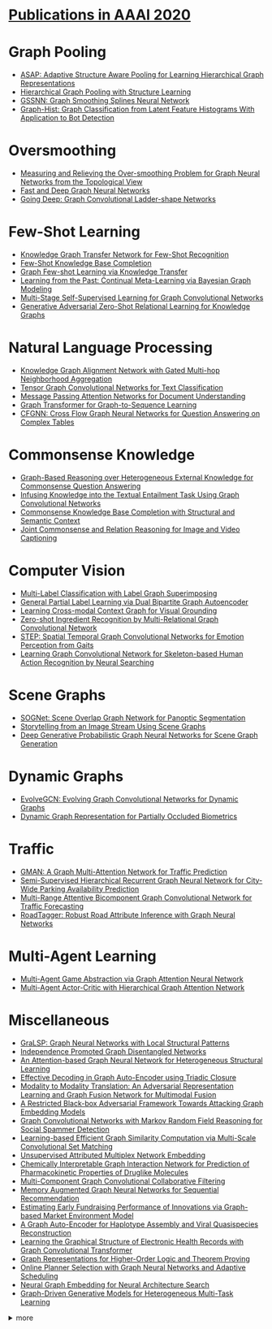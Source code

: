 # [Publications in AAAI 2020](https://aaai.org/Conferences/AAAI-20/wp-content/uploads/2020/01/AAAI-20-Accepted-Paper-List.pdf)



# Graph Pooling
- [ASAP: Adaptive Structure Aware Pooling for Learning Hierarchical Graph Representations](https://github.com/naganandy/graph-based-deep-learning-literature/blob/master/conference-publications/folders/publications_aaai20/asap_aaai20/README.md)
- [Hierarchical Graph Pooling with Structure Learning](https://github.com/naganandy/graph-based-deep-learning-literature/blob/master/conference-publications/folders/publications_aaai20/hgpsl_aaai20/README.md)
- [GSSNN: Graph Smoothing Splines Neural Network](https://github.com/naganandy/graph-based-deep-learning-literature/blob/master/conference-publications/folders/publications_aaai20/gssnn_aaai20/README.md) 
- [Graph-Hist: Graph Classification from Latent Feature Histograms With Application to Bot Detection](https://github.com/naganandy/graph-based-deep-learning-literature/blob/master/conference-publications/folders/publications_aaai20/graphist_aaai20/README.md)



# Oversmoothing
- [Measuring and Relieving the Over-smoothing Problem for Graph Neural Networks from the Topological View](https://github.com/naganandy/graph-based-deep-learning-literature/blob/master/conference-publications/folders/publications_aaai20/madgap_aaai20/README.md)
- [Fast and Deep Graph Neural Networks](https://github.com/naganandy/graph-based-deep-learning-literature/blob/master/conference-publications/folders/publications_aaai20/fdgnn_aaai20/README.md)
- [Going Deep: Graph Convolutional Ladder-shape Networks](https://github.com/naganandy/graph-based-deep-learning-literature/blob/master/conference-publications/folders/publications_aaai20/gcln_aaai20/README.md)


# Few-Shot Learning
- [Knowledge Graph Transfer Network for Few-Shot Recognition](https://github.com/naganandy/graph-based-deep-learning-literature/blob/master/conference-publications/folders/publications_aaai20/kgtn_aaai20/README.md)
- [Few-Shot Knowledge Base Completion](https://github.com/naganandy/graph-based-deep-learning-literature/blob/master/conference-publications/folders/publications_aaai20/fsrl_aaai20/README.md)
- [Graph Few-shot Learning via Knowledge Transfer](https://github.com/naganandy/graph-based-deep-learning-literature/blob/master/conference-publications/folders/publications_aaai20/gfl_aaai20/README.md)
- [Learning from the Past: Continual Meta-Learning via Bayesian Graph Modeling](https://github.com/naganandy/graph-based-deep-learning-literature/blob/master/conference-publications/folders/publications_aaai20/cmlbgnn_aaai20/README.md)
- [Multi-Stage Self-Supervised Learning for Graph Convolutional Networks](https://github.com/naganandy/graph-based-deep-learning-literature/blob/master/conference-publications/folders/publications_aaai20/m3s_aaai20/README.md)
- [Generative Adversarial Zero-Shot Relational Learning for Knowledge Graphs](https://github.com/naganandy/graph-based-deep-learning-literature/blob/master/conference-publications/folders/publications_aaai20/zsgan_aaai20/README.md)


# Natural Language Processing
- [Knowledge Graph Alignment Network with Gated Multi-hop Neighborhood Aggregation](https://github.com/naganandy/graph-based-deep-learning-literature/blob/master/conference-publications/folders/publications_aaai20/alinet_aaai20/README.md)
- [Tensor Graph Convolutional Networks for Text Classification](https://github.com/naganandy/graph-based-deep-learning-literature/blob/master/conference-publications/folders/publications_aaai20/tensorgcn_aaai20/README.md)
- [Message Passing Attention Networks for Document Understanding](https://github.com/naganandy/graph-based-deep-learning-literature/blob/master/conference-publications/folders/publications_aaai20/mpad_aaai20/README.md)
- [Graph Transformer for Graph-to-Sequence Learning](https://github.com/naganandy/graph-based-deep-learning-literature/blob/master/conference-publications/folders/publications_aaai20/gtgsl_aaai20/README.md)
- [CFGNN: Cross Flow Graph Neural Networks for Question Answering on Complex Tables](https://github.com/naganandy/graph-based-deep-learning-literature/blob/master/conference-publications/folders/publications_aaai20/cfgnn_aaai20/README.md)



# Commonsense Knowledge
- [Graph-Based Reasoning over Heterogeneous External Knowledge for Commonsense Question Answering](https://github.com/naganandy/graph-based-deep-learning-literature/blob/master/conference-publications/folders/publications_aaai20/hekcqa_aaai20/README.md)
- [Infusing Knowledge into the Textual Entailment Task Using Graph Convolutional Networks](https://github.com/naganandy/graph-based-deep-learning-literature/blob/master/conference-publications/folders/publications_aaai20/kgtegcn_aaai20/README.md)
- [Commonsense Knowledge Base Completion with Structural and Semantic Context](https://github.com/naganandy/graph-based-deep-learning-literature/blob/master/conference-publications/folders/publications_aaai20/csgcn_aaai20/README.md)
- [Joint Commonsense and Relation Reasoning for Image and Video Captioning](https://github.com/naganandy/graph-based-deep-learning-literature/blob/master/conference-publications/folders/publications_aaai20/jcsrr_aaai20/README.md)



# Computer Vision
- [Multi-Label Classification with Label Graph Superimposing](https://github.com/naganandy/graph-based-deep-learning-literature/blob/master/conference-publications/folders/publications_aaai20/kssnet_aaai20/README.md)
- [General Partial Label Learning via Dual Bipartite Graph Autoencoder](https://github.com/naganandy/graph-based-deep-learning-literature/blob/master/conference-publications/folders/publications_aaai20/dbgae_aaai20/README.md)
- [Learning Cross-modal Context Graph for Visual Grounding](https://github.com/naganandy/graph-based-deep-learning-literature/blob/master/conference-publications/folders/publications_aaai20/lcmcg_aaai20/README.md)
- [Zero-shot Ingredient Recognition by Multi-Relational Graph Convolutional Network](https://github.com/naganandy/graph-based-deep-learning-literature/blob/master/conference-publications/folders/publications_aaai20/mrgcn_aaai20/README.md)
- [STEP: Spatial Temporal Graph Convolutional Networks for Emotion Perception from Gaits](https://github.com/naganandy/graph-based-deep-learning-literature/blob/master/conference-publications/folders/publications_aaai20/step_aaai20/README.md)
- [Learning Graph Convolutional Network for Skeleton-based Human Action Recognition by Neural Searching](https://github.com/naganandy/graph-based-deep-learning-literature/blob/master/conference-publications/folders/publications_aaai20/ceimgcn_aaai20/README.md)



# Scene Graphs
- [SOGNet: Scene Overlap Graph Network for Panoptic Segmentation](https://github.com/naganandy/graph-based-deep-learning-literature/blob/master/conference-publications/folders/publications_aaai20/sognet_aaai20/README.md)
- [Storytelling from an Image Stream Using Scene Graphs](https://github.com/naganandy/graph-based-deep-learning-literature/blob/master/conference-publications/folders/publications_aaai20/sgvst_aaai20/README.md)
- [Deep Generative Probabilistic Graph Neural Networks for Scene Graph Generation](https://github.com/naganandy/graph-based-deep-learning-literature/blob/master/conference-publications/folders/publications_aaai20/dgpgnn_aaai20/README.md)



# Dynamic Graphs
- [EvolveGCN: Evolving Graph Convolutional Networks for Dynamic Graphs](https://github.com/naganandy/graph-based-deep-learning-literature/blob/master/conference-publications/folders/publications_aaai20/evolvegcn_aaai20/README.md)
- [Dynamic Graph Representation for Partially Occluded Biometrics](https://github.com/naganandy/graph-based-deep-learning-literature/blob/master/conference-publications/folders/publications_aaai20/dgr_aaai20/README.md)



# Traffic
- [GMAN: A Graph Multi-Attention Network for Traffic Prediction](https://github.com/naganandy/graph-based-deep-learning-literature/blob/master/conference-publications/folders/publications_aaai20/gman_aaai20/README.md)
- [Semi-Supervised Hierarchical Recurrent Graph Neural Network for City-Wide Parking Availability Prediction](https://github.com/naganandy/graph-based-deep-learning-literature/blob/master/conference-publications/folders/publications_aaai20/share_aaai20/README.md)
- [Multi-Range Attentive Bicomponent Graph Convolutional Network for Traffic Forecasting](https://github.com/naganandy/graph-based-deep-learning-literature/blob/master/conference-publications/folders/publications_aaai20/mrabgcn_aaai20/README.md)
- [RoadTagger: Robust Road Attribute Inference with Graph Neural Networks](https://github.com/naganandy/graph-based-deep-learning-literature/blob/master/conference-publications/folders/publications_aaai20/roadtagger_aaai20/README.md)



# Multi-Agent Learning
- [Multi-Agent Game Abstraction via Graph Attention Neural Network](https://github.com/naganandy/graph-based-deep-learning-literature/blob/master/conference-publications/folders/publications_aaai20/g2anet_aaai20/README.md)
- [Multi-Agent Actor-Critic with Hierarchical Graph Attention Network](https://github.com/naganandy/graph-based-deep-learning-literature/blob/master/conference-publications/folders/publications_aaai20/hama_aaai20/README.md)



# Miscellaneous
- [GraLSP: Graph Neural Networks with Local Structural Patterns](https://github.com/naganandy/graph-based-deep-learning-literature/blob/master/conference-publications/folders/publications_aaai20/gralsp_aaai20/README.md)
- [Independence Promoted Graph Disentangled Networks](https://github.com/naganandy/graph-based-deep-learning-literature/blob/master/conference-publications/folders/publications_aaai20/ipgdn_aaai20/README.md)
- [An Attention-based Graph Neural Network for Heterogeneous Structural Learning](https://github.com/naganandy/graph-based-deep-learning-literature/blob/master/conference-publications/folders/publications_aaai20/hetsann_aaai20/README.md)
- [Effective Decoding in Graph Auto-Encoder using Triadic Closure](https://github.com/naganandy/graph-based-deep-learning-literature/blob/master/conference-publications/folders/publications_aaai20/tvga_aaai20/README.md)
- [Modality to Modality Translation: An Adversarial Representation Learning and Graph Fusion Network for Multimodal Fusion](https://github.com/naganandy/graph-based-deep-learning-literature/blob/master/conference-publications/folders/publications_aaai20/gfn_aaai20/README.md)
- [A Restricted Black-box Adversarial Framework Towards Attacking Graph Embedding Models](https://github.com/naganandy/graph-based-deep-learning-literature/blob/master/conference-publications/folders/publications_aaai20/gfattack_aaai20/README.md)
- [Graph Convolutional Networks with Markov Random Field Reasoning for Social Spammer Detection](https://github.com/naganandy/graph-based-deep-learning-literature/blob/master/conference-publications/folders/publications_aaai20/gcnmrf_aaai20/README.md)
- [Learning-based Efficient Graph Similarity Computation via Multi-Scale Convolutional Set Matching](https://github.com/naganandy/graph-based-deep-learning-literature/blob/master/conference-publications/folders/publications_aaai20/graphsim_aaai20/README.md)
- [Unsupervised Attributed Multiplex Network Embedding](https://github.com/naganandy/graph-based-deep-learning-literature/blob/master/conference-publications/folders/publications_aaai20/dmgi_aaai20/README.md)
- [Chemically Interpretable Graph Interaction Network for Prediction of Pharmacokinetic Properties of Druglike Molecules](https://github.com/naganandy/graph-based-deep-learning-literature/blob/master/conference-publications/folders/publications_aaai20/cigin_aaai20/README.md)
- [Multi-Component Graph Convolutional Collaborative Filtering](https://github.com/naganandy/graph-based-deep-learning-literature/blob/master/conference-publications/folders/publications_aaai20/mccf_aaai20/README.md)
- [Memory Augmented Graph Neural Networks for Sequential Recommendation](https://github.com/naganandy/graph-based-deep-learning-literature/blob/master/conference-publications/folders/publications_aaai20/magnn_aaai20/README.md)
- [Estimating Early Fundraising Performance of Innovations via Graph-based Market Environment Model](https://github.com/naganandy/graph-based-deep-learning-literature/blob/master/conference-publications/folders/publications_aaai20/cme_aaai20/README.md)
- [A Graph Auto-Encoder for Haplotype Assembly and Viral Quasispecies Reconstruction](https://github.com/naganandy/graph-based-deep-learning-literature/blob/master/conference-publications/folders/publications_aaai20/gaeseq_aaai20/README.md)
- [Learning the Graphical Structure of Electronic Health Records with Graph Convolutional Transformer](https://github.com/naganandy/graph-based-deep-learning-literature/blob/master/conference-publications/folders/publications_aaai20/gct_aaai20/README.md)
- [Graph Representations for Higher-Order Logic and Theorem Proving](https://github.com/naganandy/graph-based-deep-learning-literature/blob/master/conference-publications/folders/publications_aaai20/gnntheorem_aaai20/README.md)
- [Online Planner Selection with Graph Neural Networks and Adaptive Scheduling](https://github.com/naganandy/graph-based-deep-learning-literature/blob/master/conference-publications/folders/publications_aaai20/gnnplanner_aaai20/README.md)
- [Neural Graph Embedding for Neural Architecture Search](https://github.com/naganandy/graph-based-deep-learning-literature/blob/master/conference-publications/folders/publications_aaai20/nge_aaai20/README.md)
- [Graph-Driven Generative Models for Heterogeneous Multi-Task Learning](https://github.com/naganandy/graph-based-deep-learning-literature/blob/master/conference-publications/folders/publications_aaai20/gdvae_aaai20/README.md)



<details> 
<summary> more </summary> 
 
- Co‐GCN for Multi‐View Semi‐Supervised Learning
- Hybrid Graph Neural Networks for Crowd Counting
- Collaborative Graph Convolutional Networks: Unsupervised Learning Meets Semi‐Supervised Learning
- Find Objects and Focus on Highlights: Mining Object Semantics for Video Highlight Detection via Graph Neural Networks
- Universal-RCNN: Universal Object Detector via Transferable Graph R-CNN
- Graph LSTM with Context-Gated Mechanism for Spoken Language Understanding
- Part-Level Graph Convolutional Network for Skeleton-Based Action Recognition
- Uncertainty Aware Graph Gaussian Process for Semi-Supervised Learning
- Type-aware Anchor Link Prediction across Heterogeneous Networks based on Graph Attention Network
- Revisiting Graph based Collaborative Filtering: A Linear Residual Graph Convolutional Network Approach
- Relational Graph Neural Network with Hierarchical Attention for Knowledge Graph Completion
- GraphER: Token-Centric Entity Resolution with Graph Convolutional Neural Networks.
- Schema-Guided Multi-Domain Dialogue State Tracking with Graph Attention Neural Networks
- Location-aware Graph Convolutional Networks for Video Question Answering
- Reasoning with Heterogeneous Graph Alignment for Video Question Answering
- Hypergraph Label Propagation Network
- Learning Signed Network Embedding via Graph Attention
- Cut-Based Graph Learning networks to Discover Compositional Structure of Sequential Video Data
- Motif-matching based Subgraph-level Attentional Convolution Network for Graph Classification
- Rumor Detection on Social Media with Bi-Directional Graph Convolutional Networks
- Synch-Graph: Multisensory Emotion Recognition Through Neural Synchrony via Graph Convolutional
Networks
- Multi-label Patent Categorization with Non-local Attention-based Graph Convolutional Network 
- Zero-shot Sketch-based Image Retrieval via Graph Convolution Network
- Spatio-Temporal Graph Structure Learning for Traffic Forecasting
- Spatial-Temporal Synchronous Graph Convolutional Networks: A New Framework for Spatial-Temporal
Network Data Forecasting
- Graph Representation Learning via Ladder Gamma Variational Autoencoders
- Graph Attention Based Proposal 3D ConvNets for Action Detection
- End-to-End Argumentation Knowledge Graph Construction
- DGCN: Dynamic Graph Convolutional Network for Efficient Multi-Person Pose Estimation
- Facial Action Unit Intensity Estimation via Semantic Correspondence Learning with Dynamic Graph
Convolution
- Multi-task Learning for Metaphor Detection with Graph Convolutional Neural Networks and Word Sense Disambiguation
- Relation-Aware Pedestrian Attribute Recognition with Graph Convolutional Networks
- Relation Extraction with Convolutional Network over Learnable Syntax-Transport Graph
- A Multi-Channel Neural Graphical Event Model with Negative Evidence
- Graph-based Transformer with Cross-candidate Verification for Semantic Parsing
- Relation Extraction Exploiting Full Dependency Forests
- Attribute Propagation Network for Graph Zero-shot Learning
- Temporal Network Embedding with High‐Order Nonlinear Information
- Coordinated Reasoning for Cross-Lingual Knowledge Graph Alignment
- CGD: Multi-view Clustering via Cross-view Graph Diffusion
- MixedAD: A Scalable Algorithm for Detecting Mixed Anomalies in Attributed Graphs
- Graph-propagation based Correlation Learning for Weakly Supervised Fine-grained Image Classification
- Capturing Sentence Relations for Answer Sentence Selection with Multi-Perspective Graph Encoding
- Knowledge Graph Grounded Goal Planning for Open-Domain Conversation Generation
- Dual Relation Semi‐supervised Multi-label Learning
- A Multi-Scale Approach for Graph Link Prediction
- Knowledge-Graph Augmented Word Representations For Named Entity Recognition
- Generative Adversarial Zero-Shot Relational Learning for Knowledge Graphs
- Label Error Correction and Generation Through Label Relationships
- End-to-End Argumentation Knowledge Graph Construction
- DGE: Deep Generative Network Embedding Based on Commonality and Individuality
- A Knowledge-Aware Attentional Reasoning Network for Recommendation
- Structure Learning for Headline Generation
- SemSUM: Semantic Dependency Guided Neural Abstractive Summarization
- Multi‐view Clustering in Latent Embedding Space
- Multi‐View Spectral Clustering with Optimal Neighborhood Laplacian Matrix
- Multi‐View Partial Multi‐label Learning with Graph‐based Disambiguation
- Semi‐Supervised Streaming Learning with Emerging New Labels
- ParamE: Regarding Neural Network Parameters as Relation Embeddings for Knowledge Graph Completion
- Cut-Based Graph Learning Networks to Discover Compositional Structure of Sequential Video Data
- When Radiology Report Generation meets Knowledge Graph



</details>

